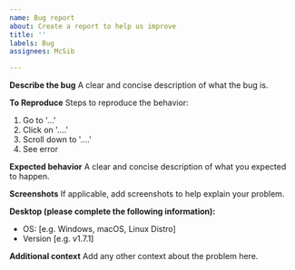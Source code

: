 ```yaml
---
name: Bug report
about: Create a report to help us improve
title: ''
labels: Bug
assignees: McSib

---
```


**Describe the bug**
A clear and concise description of what the bug is.

**To Reproduce**
Steps to reproduce the behavior:
1. Go to '...'
2. Click on '....'
3. Scroll down to '....'
4. See error

**Expected behavior**
A clear and concise description of what you expected to happen.

**Screenshots**
If applicable, add screenshots to help explain your problem.

**Desktop (please complete the following information):**
 - OS: [e.g. Windows, macOS, Linux Distro]
 - Version [e.g. v1.7.1]

**Additional context**
Add any other context about the problem here.
